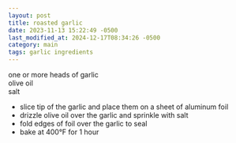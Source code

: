 ```yaml
---
layout: post
title: roasted garlic
date: 2023-11-13 15:22:49 -0500
last_modified_at: 2024-12-17T08:34:26 -0500
category: main
tags: garlic ingredients
---
```


one or more heads of garlic  
olive oil  
salt
* slice tip of the garlic and place them on a sheet of aluminum foil
* drizzle olive oil over the garlic and sprinkle with salt
* fold edges of foil over the garlic to seal
* bake at 400°F for 1 hour

